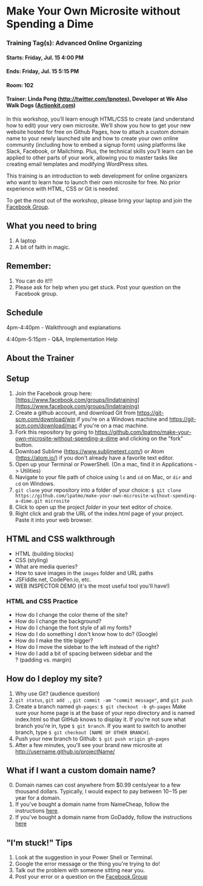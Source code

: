 # Make Your Own Microsite without Spending a Dime

### Training Tag(s): Advanced Online Organizing
#### Starts: Friday, Jul. 15 4:00 PM
#### Ends: Friday, Jul. 15 5:15 PM
#### Room: 102
#### Trainer: Linda Peng (http://twitter.com/lpnotes), Developer at We Also Walk Dogs ([Actionkit.com](http://actionkit.com))

In this workshop, you’ll learn enough HTML/CSS to create (and understand how to edit) your very own microsite. We’ll show you how to get your new website hosted for free on Github Pages, how to attach a custom domain name to your newly launched site and how to create your own online community (including how to embed a signup form) using platforms like Slack, Facebook, or Mailchimp. Plus, the technical skills you’ll learn can be applied to other parts of your work, allowing you to master tasks like creating email templates and modifying WordPress sites.

This training is an introduction to web development for online organizers who want to learn how to launch their own microsite for free. No prior experience with HTML, CSS or Git is needed.

To get the most out of the workshop, please bring your laptop and join the [Facebook Group](https://www.facebook.com/groups/lindatraining).

## What you need to bring
1. A laptop
2. A bit of faith in magic.

## Remember:
1. You can do it!!!
2. Please ask for help when you get stuck. Post your question on the Facebook group.

## Schedule
4pm-4:40pm - Walkthrough and explanations

4:40pm-5:15pm - Q&A, Implementation Help

## About the Trainer


## Setup
1. Join the Facebook group here: [https://www.facebook.com/groups/lindatraining](https://www.facebook.com/groups/lindatraining)
2. Create a github account, and download Git from https://git-scm.com/download/win if you're on a Windows machine and https://git-scm.com/download/mac if you're on a mac machine.
3. Fork this repository by going to https://github.com/lpatmo/make-your-own-microsite-without-spending-a-dime and clicking on the "fork" button.
4. Download Sublime (https://www.sublimetext.com/) or Atom (https://atom.io/) if you don't already have a favorite text editor.
5. Open up your Terminal or PowerShell. (On a mac, find it in Applications -> Utilities)
6. Navigate to your file path of choice using `ls` and `cd` on Mac, or `dir` and `cd` on Windows.
7. `git clone` your repository into a folder of your choice: 
```$ git clone https://github.com/lpatmo/make-your-own-microsite-without-spending-a-dime.git microsite```
8. Click to open up the project *folder* in your text editor of choice.
9. Right click and grab the URL of the index.html page of your project. Paste it into your web browser.

## HTML and CSS walkthrough
- HTML (building blocks)
- CSS (styling)
- What are media queries?
- How to save images in the `images` folder and URL paths
- JSFiddle.net, CodePen.io, etc.
- WEB INSPECTOR DEMO (it's the most useful tool you'll have!)

### HTML and CSS Practice
- How do I change the color theme of the site?
- How do I change the background?
- How do I change the font style of all my fonts?
- How do I do something I don't know how to do? (Google)
- How do I make the title bigger?
- How do I move the sidebar to the left instead of the right?
- How do I add a bit of spacing between sidebar and the <article>? (padding vs. margin)


## How do I deploy my site?
1. Why use Git? (audience question)
2. `git status`, `git add .`, `git commit -am "commit message"`, and `git push`
3. Create a branch named `gh-pages`: ```$ git checkout -b gh-pages```
Make sure your home page is at the base of your repo directory and is named index.html so that GitHub knows to display it. If you're not sure what branch you're in, type `$ git branch`. If you want to switch to another branch, type `$ git checkout [NAME OF OTHER BRANCH]`.
4. Push your new branch to Github: ```$ git push origin gh-pages```
5. After a few minutes, you'll see your brand new microsite at http://username.github.io/projectName/ 

## What if I want a custom domain name?
0. Domain names can cost anywhere from $0.99 cents/year to a few thousand dollars. Typically, I would expect to pay between $10-$15 per year for a domain.
1. If you've bought a domain name from NameCheap, follow the instructions [here](https://www.namecheap.com/support/knowledgebase/article.aspx/9645/2208/how-do-i-link-my-domain-to-github-pages).
2. If you've bought a domain name from GoDaddy, follow the instructions [here](http://mycyberuniverse.com/web/configuring-a-godaddy-domain-name-with-github-pages.html)


## "I'm stuck!" Tips
1. Look at the suggestion in your Power Shell or Terminal.
2. Google the error message or the thing you're trying to do!
3. Talk out the problem with someone sitting near you.
4. Post your error or a question on the [Facebook Group](https://www.facebook.com/groups/lindatraining)

